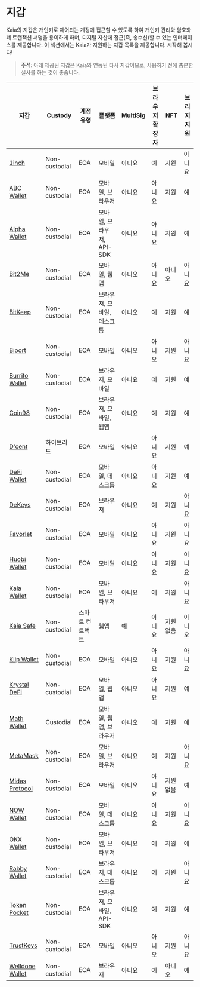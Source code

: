 # 지갑

Kaia의 지갑은 개인키로 제어되는 계정에 접근할 수 있도록 하여 개인키 관리와 암호화폐 트랜잭션 서명을 용이하게 하며, 디지털 자산에 접근(즉, 송수신)할 수 있는 인터페이스를 제공합니다. 이 섹션에서는 Kaia가 지원하는 지갑 목록을 제공합니다. 시작해 봅시다!

> **주석**: 아래 제공된 지갑은 Kaia와 연동된 타사 지갑이므로, 사용하기 전에 충분한 실사를 하는 것이 좋습니다.

| 지갑                                                 | Custody       | 계정 유형    | 플랫폼                | MultiSig | 브라우저 확장자 | NFT   | 브리지 지원 |
| -------------------------------------------------- | ------------- | -------- | ------------------ | -------- | -------- | ----- | ------ |
| [1inch](https://1inch.io/wallet/)                  | Non-custodial | EOA      | 모바일                | 아니요      | 예        | 지원    | 아니요    |
| [ABC Wallet](https://myabcwallet.io/en/)           | Non-custodial | EOA      | 모바일, 브라우저          | 아니요      | 아니요      | 지원    | 예      |
| [Alpha Wallet](https://alphawallet.com/)           | Non-custodial | EOA      | 모바일, 브라우저, API-SDK | 아니요      | 아니요      | 지원    | 예      |
| [Bit2Me](https://bit2me.com/suite/wallet-klaytn)   | Non-custodial | EOA      | 모바일, 웹 앱           | 아니오      | 아니요      | 아니오   | 아니요    |
| [BitKeep](https://bitkeep.com/)                    | Non-custodial | EOA      | 브라우저, 모바일, 데스크톱    | 아니오      | 예        | 지원    | 예      |
| [Biport](https://biport.io/#/)                     | Non-custodial | EOA      | 모바일                | 아니오      | 아니오      | 지원    | 아니요    |
| [Burrito Wallet](https://www.burritowallet.com/en) | Non-custodial | EOA      | 브라우저, 모바일          | 아니요      | 예        | 지원    | 예      |
| [Coin98](https://coin98.com/)                      | Non-custodial | EOA      | 브라우저, 모바일, 웹앱      | 아니요      | 예        | 지원    | 예      |
| [D'cent](https://dcentwallet.com/)                 | 하이브리드         | EOA      | 모바일                | 아니요      | 아니요      | 지원    | 예      |
| [DeFi Wallet](https://crypto.com/defi-wallet)      | Non-custodial | EOA      | 모바일, 데스크톱          | 아니요      | 아니요      | 지원    | 예      |
| [DeKeys](https://www.atomrigs.io/)                 | Non-custodial | EOA      | 브라우저               | 아니요      | 예        | 지원    | 아니요    |
| [Favorlet](https://favorlet.io/)                   | Non-custodial | EOA      | 모바일                | 아니요      | 아니요      | 지원    | 아니요    |
| [Huobi Wallet](https://www.itoken.com/en)          | Non-custodial | EOA      | 모바일                | 아니요      | 아니요      | 지원    | 아니요    |
| [Kaia Wallet](https://www.kaiawallet.io/en_US/)    | Non-custodial | EOA      | 모바일, 브라우저          | 아니요      | 예        | 지원    | 아니요    |
| [Kaia Safe](https://safe.kaia.io/)                 | Non-custodial | 스마트 컨트랙트 | 웹앱                 | 예        | 아니요      | 지원 없음 | 아니오    |
| [Klip Wallet](https://klipwallet.com/)             | Non-custodial | EOA      | 모바일                | 아니오      | 아니요      | 지원    | 아니요    |
| [Krystal DeFi](https://krystal.app/)               | Non-custodial | EOA      | 모바일, 웹 앱           | 아니오      | 아니요      | 지원    | 예      |
| [Math Wallet](https://mathwallet.org/en-us/)       | Custodial     | EOA      | 모바일, 웹 앱, 브라우저     | 아니오      | 예        | 지원    | 예      |
| [MetaMask](https://metamask.io/)                   | Non-custodial | EOA      | 모바일, 브라우저          | 아니요      | 예        | 지원    | 아니요    |
| [Midas Protocol](https://midasprotocol.io/)        | Non-custodial | EOA      | 모바일                | 아니오      | 아니요      | 지원 없음 | 예      |
| [NOW Wallet](https://walletnow.app/)               | Non-custodial | EOA      | 모바일, 데스크톱          | 아니요      | 아니요      | 지원    | 아니요    |
| [OKX Wallet](https://www.okx.com/web3)             | Non-custodial | EOA      | 모바일, 브라우저          | 아니요      | 예        | 지원    | 예      |
| [Rabby Wallet](https://rabby.io/)                  | Non-custodial | EOA      | 브라우저, 데스크톱         | 아니요      | 예        | 지원    | 아니요    |
| [Token Pocket](https://www.tokenpocket.pro/en)     | Non-custodial | EOA      | 브라우저, 모바일, API-SDK | 아니요      | 예        | 지원    | 예      |
| [TrustKeys](https://trustkeys.network/)            | Non-custodial | EOA      | 모바일                | 아니오      | 아니오      | 지원    | 아니요    |
| [Welldone Wallet](https://welldonestudio.io/)      | Non-custodial | EOA      | 브라우저               | 아니요      | 예        | 아니오   | 예      |

